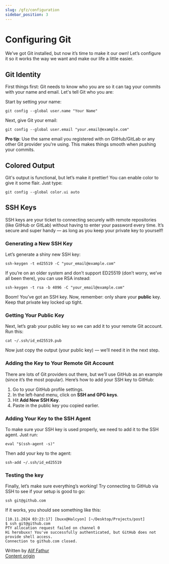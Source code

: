 ```yaml
---
slug: /gfz/configuration
sidebar_position: 3
---
```


# Configuring Git

We’ve got Git installed, but now it’s time to make it our own! Let’s configure it so it works the way we want and make our life a little easier.

## Git Identity

First things first: Git needs to know who you are so it can tag your commits with your name and email. Let's tell Git who you are:

Start by setting your name:
```
git config --global user.name "Your Name"
```

Next, give Git your email:
```
git config --global user.email "your.email@example.com"
```
**Pro tip**: Use the same email you registered with on GitHub/GitLab or any other Git provider you're using. This makes things smooth when pushing your commits.

## Colored Output

Git's output is functional, but let’s make it prettier! You can enable color to give it some flair. Just type:
```
git config --global color.ui auto
```

## SSH Keys

SSH keys are your ticket to connecting securely with remote repositories (like GitHub or GitLab) without having to enter your password every time. It’s secure and super handy — as long as you keep your private key to yourself!

### Generating a New SSH Key
Let’s generate a shiny new SSH key:
```
ssh-keygen -t ed25519 -C "your_email@example.com"
```

If you’re on an older system and don’t support ED25519 (don’t worry, we’ve all been there), you can use RSA instead:
```
ssh-keygen -t rsa -b 4096 -C "your_email@example.com"
```
Boom! You’ve got an SSH key. Now, remember: only share your **public** key. Keep that private key locked up tight.

### Getting Your Public Key

Next, let’s grab your public key so we can add it to your remote Git account. Run this:

```
cat ~/.ssh/id_ed25519.pub
```

Now just copy the output (your public key) — we’ll need it in the next step.

### Adding the Key to Your Remote Git Account

There are lots of Git providers out there, but we’ll use GitHub as an example (since it’s the most popular). Here’s how to add your SSH key to GitHub:

1. Go to your GitHub profile settings.
2. In the left-hand menu, click on **SSH and GPG keys**.
3. Hit **Add New SSH Key**.
4. Paste in the public key you copied earlier.

### Adding Your Key to the SSH Agent

To make sure your SSH key is used properly, we need to add it to the SSH agent. Just run:
```
eval "$(ssh-agent -s)"
```

Then add your key to the agent:
```
ssh-add ~/.ssh/id_ed25519
```

### Testing the key

Finally, let’s make sure everything’s working! Try connecting to GitHub via SSH to see if your setup is good to go:

```
ssh git@github.com
```

If it works, you should see something like this:
```
[10.11.2024 03:23:17] [buxx@Halcyon] [~/Desktop/Projects/post]
$ ssh git@github.com
PTY allocation request failed on channel 0
Hi herobuxx! You've successfully authenticated, but GitHub does not provide shell access.
Connection to github.com closed.
```
Written by [Alif Fathur](https://github.com/herobuxx)  
[Content origin](https://posts.buxxed.me/docs/gfz/configuration)